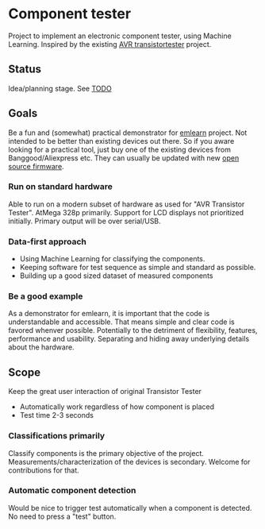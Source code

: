 
# Component tester
Project to implement an electronic component tester, using Machine Learning.
Inspired by the existing [AVR transistortester](https://www.mikrocontroller.net/articles/AVR_Transistortester) project.

## Status
Idea/planning stage. See [TODO](./TODO.md)

## Goals
Be a fun and (somewhat) practical demonstrator for [emlearn](https://github.com/emlearn/emlearn) project.
Not intended to be better than existing devices out there.
So if you aware looking for a practical tool, just buy one of the existing devices from Banggood/Aliexpress etc.
They can usually be updated with new [open source firmware](https://github.com/madires/Transistortester-Warehouse).

### Run on standard hardware
Able to run on a modern subset of hardware as used for "AVR Transistor Tester".
AtMega 328p primarily.
Support for LCD displays not prioritized initially.
Primary output will be over serial/USB.

### Data-first approach
- Using Machine Learning for classifying the components.
- Keeping software for test sequence as simple and standard as possible.
- Building up a good sized dataset of measured components

### Be a good example
As a demonstrator for emlearn, it is important that the code is understandable and accessible.
That means simple and clear code is favored whenver possible.
Potentially to the detriment of flexibility, features, performance and usability.
Separating and hiding away underlying details about the hardware.

## Scope
Keep the great user interaction of original Transistor Tester

- Automatically work regardless of how component is placed
- Test time 2-3 seconds

### Classifications primarily
Classify components is the primary objective of the project.
Measurements/characterization of the devices is secondary.
Welcome for contributions for that.

### Automatic component detection
Would be nice to trigger test automatically
when a component is detected.
No need to press a "test" button.
